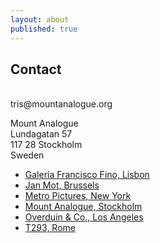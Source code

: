 ```yaml
---
layout: about
published: true
---
```

## Contact

<br/>
tris@mountanalogue.org

Mount Analogue<br/>
Lundagatan 57<br/>
117 28 Stockholm<br/>
Sweden

* <a href="http://franciscofino.com/" target="_blank">Galeria Francisco Fino, Lisbon</a>
* <a href="http://www.janmot.com/tris_vonna_michell/index.php" target="_blank">Jan Mot, Brussels</a>
* <a href="http://www.metropictures.com/artists/tris-vonna-michell" target="_blank">Metro Pictures, New York</a>
* <a href="http://www.mountanalogue.org" target="_blank">Mount Analogue, Stockholm</a>
* <a href="http://www.overduinandco.com/archive/tris_vonna-michell/2015/installation.htm" target="_blank">Overduin & Co., Los Angeles</a>
* <a href="http://www.t293.it/artists/tris-vonna-michell/" target="_blank">T293, Rome</a>
